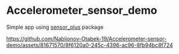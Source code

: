 # Accelerometer_sensor_demo

Simple app using [sensor_plus]([url](https://pub.dev/packages/sensors_plus)) package


https://github.com/Nabijonov-Otabek-19/Accelerometer-sensor-demo/assets/81671570/8f6120a0-245c-4396-ac96-8fb94bc8f724

